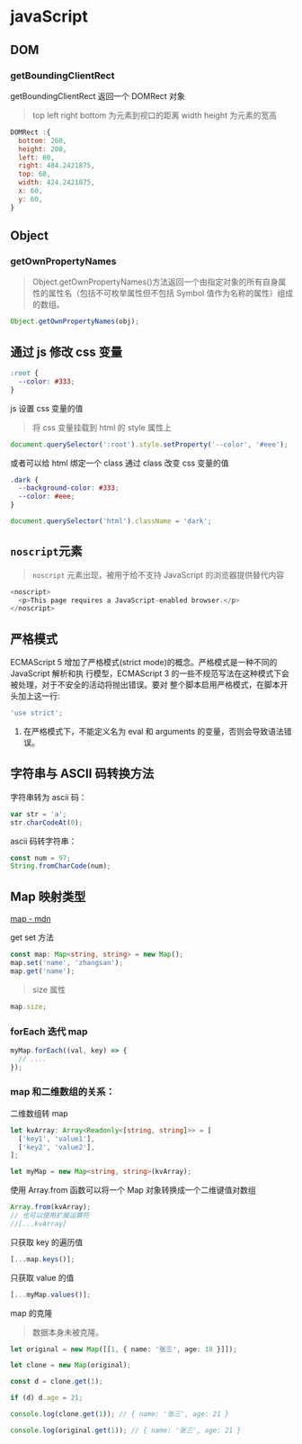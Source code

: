 # javaScript

## DOM

### getBoundingClientRect

getBoundingClientRect 返回一个 DOMRect 对象

> top left right bottom 为元素到视口的距离 width height 为元素的宽高

```js
DOMRect :{
  bottom: 260,
  height: 200,
  left: 60,
  right: 484.2421875,
  top: 60,
  width: 424.2421875,
  x: 60,
  y: 60,
}
```

## Object

### getOwnPropertyNames

> Object.getOwnPropertyNames()方法返回一个由指定对象的所有自身属性的属性名（包括不可枚举属性但不包括 Symbol 值作为名称的属性）组成的数组。

```js
Object.getOwnPropertyNames(obj);
```

## 通过 js 修改 css 变量

```css
:root {
  --color: #333;
}
```

js 设置 css 变量的值

> 将 css 变量挂载到 html 的 style 属性上

```js
document.querySelector(':root').style.setProperty('--color', '#eee');
```

或者可以给 html 绑定一个 class 通过 class 改变 css 变量的值

```css
.dark {
  --background-color: #333;
  --color: #eee;
}
```

```js
document.querySelector('html').className = 'dark';
```

## `noscript`元素

> `noscript` 元素出现，被用于给不支持 JavaScript 的浏览器提供替代内容

```js
<noscript>
  <p>This page requires a JavaScript-enabled browser.</p>
</noscript>
```

## 严格模式

ECMAScript 5 增加了严格模式(strict mode)的概念。严格模式是一种不同的 JavaScript 解析和执 行模型，ECMAScript 3 的一些不规范写法在这种模式下会被处理，对于不安全的活动将抛出错误。要对 整个脚本启用严格模式，在脚本开头加上这一行:

```js
'use strict';
```

1. 在严格模式下，不能定义名为 eval 和 arguments 的变量，否则会导致语法错误。

## 字符串与 ASCII 码转换方法

字符串转为 ascii 码：

```js
var str = 'a';
str.charCodeAt(0);
```

ascii 码转字符串：

```js
const num = 97;
String.fromCharCode(num);
```

## Map 映射类型

[map - mdn](https://developer.mozilla.org/zh-CN/docs/Web/JavaScript/Reference/Global_Objects/Map)

get set 方法

```ts
const map: Map<string, string> = new Map();
map.set('name', 'zhangsan');
map.get('name');
```

> size 属性

```ts
map.size;
```

### forEach 迭代 map

```ts
myMap.forEach((val, key) => {
  // ....
});
```

### map 和二维数组的关系：

二维数组转 map

```ts
let kvArray: Array<Readonly<[string, string]>> = [
  ['key1', 'value1'],
  ['key2', 'value2'],
];

let myMap = new Map<string, string>(kvArray);
```

使用 Array.from 函数可以将一个 Map 对象转换成一个二维键值对数组

```ts
Array.from(kvArray);
// 也可以使用扩展运算符
//[...kvArray]
```

只获取 key 的遍历值

```ts
[...map.keys()];
```

只获取 value 的值

```ts
[...myMap.values()];
```

map 的克隆

> 数据本身未被克隆。

```ts
let original = new Map([[1, { name: '张三', age: 18 }]]);

let clone = new Map(original);

const d = clone.get(1);

if (d) d.age = 21;

console.log(clone.get(1)); // { name: '张三', age: 21 }

console.log(original.get(1)); // { name: '张三', age: 21 }
```
